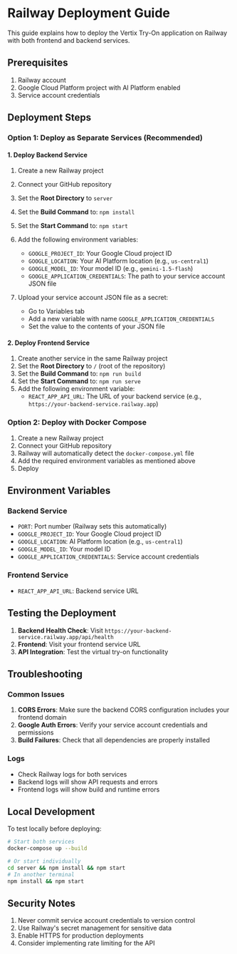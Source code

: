 # Railway Deployment Guide

This guide explains how to deploy the Vertix Try-On application on Railway with both frontend and backend services.

## Prerequisites

1. Railway account
2. Google Cloud Platform project with AI Platform enabled
3. Service account credentials

## Deployment Steps

### Option 1: Deploy as Separate Services (Recommended)

#### 1. Deploy Backend Service

1. Create a new Railway project
2. Connect your GitHub repository
3. Set the **Root Directory** to `server`
4. Set the **Build Command** to: `npm install`
5. Set the **Start Command** to: `npm start`
6. Add the following environment variables:
   - `GOOGLE_PROJECT_ID`: Your Google Cloud project ID
   - `GOOGLE_LOCATION`: Your AI Platform location (e.g., `us-central1`)
   - `GOOGLE_MODEL_ID`: Your model ID (e.g., `gemini-1.5-flash`)
   - `GOOGLE_APPLICATION_CREDENTIALS`: The path to your service account JSON file

7. Upload your service account JSON file as a secret:
   - Go to Variables tab
   - Add a new variable with name `GOOGLE_APPLICATION_CREDENTIALS`
   - Set the value to the contents of your JSON file

#### 2. Deploy Frontend Service

1. Create another service in the same Railway project
2. Set the **Root Directory** to `/` (root of the repository)
3. Set the **Build Command** to: `npm run build`
4. Set the **Start Command** to: `npm run serve`
5. Add the following environment variable:
   - `REACT_APP_API_URL`: The URL of your backend service (e.g., `https://your-backend-service.railway.app`)

### Option 2: Deploy with Docker Compose

1. Create a new Railway project
2. Connect your GitHub repository
3. Railway will automatically detect the `docker-compose.yml` file
4. Add the required environment variables as mentioned above
5. Deploy

## Environment Variables

### Backend Service
- `PORT`: Port number (Railway sets this automatically)
- `GOOGLE_PROJECT_ID`: Your Google Cloud project ID
- `GOOGLE_LOCATION`: AI Platform location (e.g., `us-central1`)
- `GOOGLE_MODEL_ID`: Your model ID
- `GOOGLE_APPLICATION_CREDENTIALS`: Service account credentials

### Frontend Service
- `REACT_APP_API_URL`: Backend service URL

## Testing the Deployment

1. **Backend Health Check**: Visit `https://your-backend-service.railway.app/api/health`
2. **Frontend**: Visit your frontend service URL
3. **API Integration**: Test the virtual try-on functionality

## Troubleshooting

### Common Issues

1. **CORS Errors**: Make sure the backend CORS configuration includes your frontend domain
2. **Google Auth Errors**: Verify your service account credentials and permissions
3. **Build Failures**: Check that all dependencies are properly installed

### Logs

- Check Railway logs for both services
- Backend logs will show API requests and errors
- Frontend logs will show build and runtime errors

## Local Development

To test locally before deploying:

```bash
# Start both services
docker-compose up --build

# Or start individually
cd server && npm install && npm start
# In another terminal
npm install && npm start
```

## Security Notes

1. Never commit service account credentials to version control
2. Use Railway's secret management for sensitive data
3. Enable HTTPS for production deployments
4. Consider implementing rate limiting for the API
